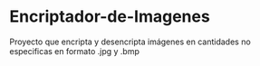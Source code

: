 # Encriptador-de-Imagenes
Proyecto que encripta y desencripta imágenes en cantidades no especificas en formato .jpg y .bmp
